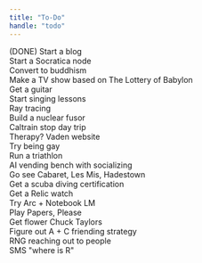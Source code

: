 ```yaml
---
title: "To-Do"
handle: "todo"
---
```


(DONE) Start a blog <br>
Start a Socratica node <br>
Convert to buddhism <br>
Make a TV show based on The Lottery of Babylon <br>
Get a guitar <br>
Start singing lessons <br>
Ray tracing <br>
Build a nuclear fusor <br>
Caltrain stop day trip <br>
Therapy? Vaden website <br>
Try being gay <br>
Run a triathlon <br>
AI vending bench with socializing <br>
Go see Cabaret, Les Mis, Hadestown <br>
Get a scuba diving certification <br>
Get a Relic watch <br>
Try Arc + Notebook LM <br>
Play Papers, Please <br>
Get flower Chuck Taylors <br>
Figure out A + C friending strategy <br>
RNG reaching out to people <br>
SMS "where is R"